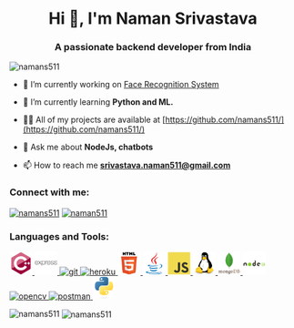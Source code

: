 <h1 align="center">Hi 👋, I'm Naman Srivastava</h1>
<h3 align="center">A passionate backend developer from India</h3>

<p align="left"> <img src="https://komarev.com/ghpvc/?username=namans511&label=Profile%20views&color=77bb41&style=flat" alt="namans511" /> </p>

- 🔭 I’m currently working on [Face Recognition System](https://github.com/namans511/Face-Recognition)

- 🌱 I’m currently learning **Python and ML.**

- 👨‍💻 All of my projects are available at [https://github.com/namans511/](https://github.com/namans511/)

- 💬 Ask me about **NodeJs, chatbots**

- 📫 How to reach me **srivastava.naman511@gmail.com**

<h3 align="left">Connect with me:</h3>
<p align="left">
<a href="https://www.codechef.com/users/namans511" target="blank"><img align="center" src="https://cdn.jsdelivr.net/npm/simple-icons@3.1.0/icons/codechef.svg" alt="namans511" height="30" width="40" /></a>
<a href="https://codeforces.com/profile/naman511" target="blank"><img align="center" src="https://cdn.jsdelivr.net/npm/simple-icons@3.0.1/icons/codeforces.svg" alt="naman511" height="30" width="40" /></a>
</p>

<h3 align="left">Languages and Tools:</h3>
<p align="left"> <a href="https://www.w3schools.com/cpp/" target="_blank"> <img src="https://raw.githubusercontent.com/devicons/devicon/master/icons/cplusplus/cplusplus-original.svg" alt="cplusplus" width="40" height="40"/> </a> <a href="https://expressjs.com" target="_blank"> <img src="https://raw.githubusercontent.com/devicons/devicon/master/icons/express/express-original-wordmark.svg" alt="express" width="40" height="40"/> </a> <a href="https://git-scm.com/" target="_blank"> <img src="https://www.vectorlogo.zone/logos/git-scm/git-scm-icon.svg" alt="git" width="40" height="40"/> </a> <a href="https://heroku.com" target="_blank"> <img src="https://www.vectorlogo.zone/logos/heroku/heroku-icon.svg" alt="heroku" width="40" height="40"/> </a> <a href="https://www.w3.org/html/" target="_blank"> <img src="https://raw.githubusercontent.com/devicons/devicon/master/icons/html5/html5-original-wordmark.svg" alt="html5" width="40" height="40"/> </a> <a href="https://www.java.com" target="_blank"> <img src="https://raw.githubusercontent.com/devicons/devicon/master/icons/java/java-original.svg" alt="java" width="40" height="40"/> </a> <a href="https://developer.mozilla.org/en-US/docs/Web/JavaScript" target="_blank"> <img src="https://raw.githubusercontent.com/devicons/devicon/master/icons/javascript/javascript-original.svg" alt="javascript" width="40" height="40"/> </a> <a href="https://www.linux.org/" target="_blank"> <img src="https://raw.githubusercontent.com/devicons/devicon/master/icons/linux/linux-original.svg" alt="linux" width="40" height="40"/> </a> <a href="https://www.mongodb.com/" target="_blank"> <img src="https://raw.githubusercontent.com/devicons/devicon/master/icons/mongodb/mongodb-original-wordmark.svg" alt="mongodb" width="40" height="40"/> </a> <a href="https://nodejs.org" target="_blank"> <img src="https://raw.githubusercontent.com/devicons/devicon/master/icons/nodejs/nodejs-original-wordmark.svg" alt="nodejs" width="40" height="40"/> </a> <a href="https://opencv.org/" target="_blank"> <img src="https://www.vectorlogo.zone/logos/opencv/opencv-icon.svg" alt="opencv" width="40" height="40"/> </a> <a href="https://postman.com" target="_blank"> <img src="https://www.vectorlogo.zone/logos/getpostman/getpostman-icon.svg" alt="postman" width="40" height="40"/> </a> <a href="https://www.python.org" target="_blank"> <img src="https://raw.githubusercontent.com/devicons/devicon/master/icons/python/python-original.svg" alt="python" width="40" height="40"/> </a> </p>

<p><img align="left" src="https://github-readme-stats.vercel.app/api/top-langs?username=namans511&show_icons=true&locale=en&layout=compact" alt="namans511" /></p>

<p>&nbsp;<img align="center" src="https://github-readme-stats.vercel.app/api?username=namans511&show_icons=true&locale=en" alt="namans511" /></p>
